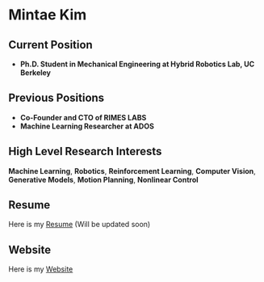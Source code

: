 # Mintae Kim

## Current Position
- **Ph.D. Student in Mechanical Engineering at Hybrid Robotics Lab, UC Berkeley**  

## Previous Positions
- **Co-Founder and CTO of RIMES LABS**  
- **Machine Learning Researcher at ADOS**

## High Level Research Interests
**Machine Learning**, **Robotics**, **Reinforcement Learning**, **Computer Vision**, **Generative Models**, **Motion Planning**, **Nonlinear Control**

## Resume
Here is my [Resume](./Resume_Mintae_Kim.pdf) (Will be updated soon)

## Website
Here is my [Website](https://sites.google.com/view/mkim-im)
